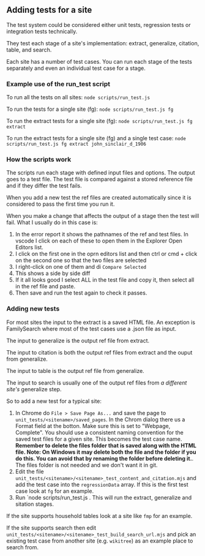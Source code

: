 ## Adding tests for a site

The test system could be considered either unit tests, regression tests or integration tests technically.

They test each stage of a site's implementation: extract, generalize, citation, table, and search.

Each site has a number of test cases. You can run each stage of the tests separately and even an individual test case for a stage.

### Example use of the run_test script

To run all the tests on all sites: `node scripts/run_test.js`

To run the tests for a single site (fg): `node scripts/run_test.js fg`

To run the extract tests for a single site (fg): `node scripts/run_test.js fg extract`

To run the extract tests for a single site (fg) and a single test case: `node scripts/run_test.js fg extract john_sinclair_d_1906`

### How the scripts work

The scripts run each stage with defined input files and options. The output goes to a test file.
The test file is compared against a stored reference file and if they differ the test fails.

When you add a new test the ref files are created automatically since it is considered to pass the first time you run it.

When you make a change that affects the output of a stage then the test will fail. What I usually do in this case is:

1. In the error report it shows the pathnames of the ref and test files. In vscode I click on each of these to open them in the Explorer Open Editors list.
2. I click on the first one in the oprn editors list and then ctrl or cmd + click on the second one so that the two files are selected
3. I right-click on one of them and di `Compare Selected`
4. This shows a side by side diff
5. If it all looks good I select ALL in the test file and copy it, then select all in the ref file and paste.
6. Then save and run the test again to check it passes.

### Adding new tests

For most sites the input to the extract is a saved HTML file. An exception is FamilySearch where most of the test cases use a .json file as input.

The input to generalize is the output ref file from extract.

The input to citation is both the output ref files from extract and the ouput from generalize.

The input to table is the output ref file from generalize.

The input to search is usually one of the output ref files from _a different site's_ generalize step.

So to add a new test for a typical site:

1. In Chrome do `File > Save Page As...` and save the page to `unit_tests/<sitename>/saved_pages`. In the Chrom dialog there us a Format field at the botton. Make sure this is set to "Webpage, Complete". You should use a consistent naming convention for the saved test files for a given site. This becomes the test case name. **Remember to delete the files folder that is saved along with the HTML file. Note: On Windows it may delete both the file and the folder if you do this. You can avoid that by renaming the folder before deleting it.**. The files folder is not needed and we don't want it in git.
2. Edit the file `unit_tests/<sitename>/<sitename>_test_content_and_citation.mjs` and add the test case into the `regressionData` array. If this is the first test case look at `fg` for an example.
3. Run `node scripts/run_test.js <sitename>. This will run the extract, generalize and sitation stages.

If the site supports household tables look at a site like `fmp` for an example.

If the site supports search then edit `unit_tests/<sitename>/<sitename>_test_build_search_url.mjs` and pick an existing test case from another site (e.g. `wikitree`) as an example place to search from.
